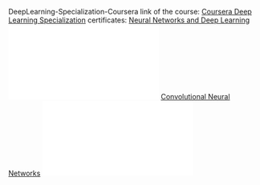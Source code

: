 DeepLearning-Specialization-Coursera
link of the course: [Coursera Deep Learning Specialization](https://www.coursera.org/specializations/deep-learning/paidmedia?utm_medium=sem&utm_source=gg&utm_campaign=b2c_namer_deep-learning_deeplearning-ai_ftcof_specializations_px_dr_bau_gg_sem_pr_us-ca_en_m_hyb_17-08_x&campaignid=904733485&adgroupid=148411448815&device=c&keyword=&matchtype=&network=g&devicemodel=&creativeid=654837734383&assetgroupid=&targetid=aud-303020828629:dsa-2382188714623&extensionid=&placement=&gad_source=1&gclid=Cj0KCQiAhvK8BhDfARIsABsPy4gdipT6It0ewjCQVpxURMh_cQotqMNNVMeMM6My1YBDhk6ZoeyPV7YaAp6VEALw_wcB)
certificates:
[Neural Networks and Deep Learning](https://www.coursera.org/learn/neural-networks-deep-learning/paidmedia?specialization=deep-learning)
![Images](Certificates/Coursera-1.pdf)
[Convolutional Neural Networks](https://www.coursera.org/learn/convolutional-neural-networks/paidmedia?specialization=deep-learning)
![Images](Certificates/Coursera-2.pdf)
